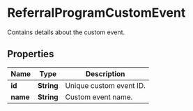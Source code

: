 

# ReferralProgramCustomEvent

Contains details about the custom event.

## Properties

| Name | Type | Description |
|------------ | ------------- | ------------- |
|**id** | **String** | Unique custom event ID. |
|**name** | **String** | Custom event name. |



